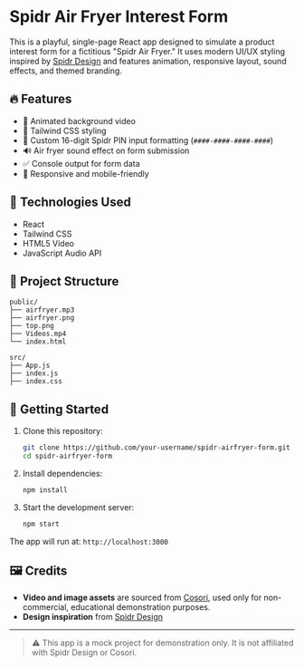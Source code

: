
# Spidr Air Fryer Interest Form

This is a playful, single-page React app designed to simulate a product interest form for a fictitious "Spidr Air Fryer." It uses modern UI/UX styling inspired by [Spidr Design](https://spidr.design/) and features animation, responsive layout, sound effects, and themed branding.

## 🔥 Features

- 🔁 Animated background video
- 🎨 Tailwind CSS styling
- 🔐 Custom 16-digit Spidr PIN input formatting (`####-####-####-####`)
- 🔊 Air fryer sound effect on form submission
- ✅ Console output for form data
- 📱 Responsive and mobile-friendly

## 🧪 Technologies Used

- React
- Tailwind CSS
- HTML5 Video
- JavaScript Audio API

## 📁 Project Structure

```
public/
├── airfryer.mp3
├── airfryer.png
├── top.png
├── Videos.mp4
└── index.html

src/
├── App.js
├── index.js
├── index.css
```

## 🚀 Getting Started

1. Clone this repository:
   ```bash
   git clone https://github.com/your-username/spidr-airfryer-form.git
   cd spidr-airfryer-form
   ```

2. Install dependencies:
   ```bash
   npm install
   ```

3. Start the development server:
   ```bash
   npm start
   ```

The app will run at: `http://localhost:3000`

## 🖼️ Credits

- **Video and image assets** are sourced from [Cosori](https://cosori.com/collections/air-fryers), used only for non-commercial, educational demonstration purposes.
- **Design inspiration** from [Spidr Design](https://spidr.design/)

---

> ⚠️ This app is a mock project for demonstration only. It is not affiliated with Spidr Design or Cosori.
